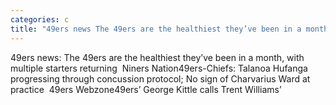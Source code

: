 ```yaml
---
categories: c
title: "49ers news The 49ers are the healthiest they’ve been in a month with multiple starters returning  Niners Nation"
---
```

49ers news: The 49ers are the healthiest they’ve been in a month, with multiple starters returning&nbsp;&nbsp;Niners Nation49ers-Chiefs: Talanoa Hufanga progressing through concussion protocol; No sign of Charvarius Ward at practice&nbsp;&nbsp;49ers Webzone49ers’ George Kittle calls Trent Williams’ 